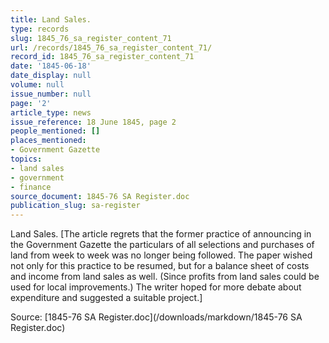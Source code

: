 ```yaml
---
title: Land Sales.
type: records
slug: 1845_76_sa_register_content_71
url: /records/1845_76_sa_register_content_71/
record_id: 1845_76_sa_register_content_71
date: '1845-06-18'
date_display: null
volume: null
issue_number: null
page: '2'
article_type: news
issue_reference: 18 June 1845, page 2
people_mentioned: []
places_mentioned:
- Government Gazette
topics:
- land sales
- government
- finance
source_document: 1845-76 SA Register.doc
publication_slug: sa-register
---
```


Land Sales.  [The article regrets that the former practice of announcing in the Government Gazette the particulars of all selections and purchases of land from week to week was no longer being followed.  The paper wished not only for this practice to be resumed, but for a balance sheet of costs and income from land sales as well. (Since profits from land sales could be used for local improvements.)  The writer hoped for more debate about expenditure and suggested a suitable project.]


Source: [1845-76 SA Register.doc](/downloads/markdown/1845-76 SA Register.doc)
